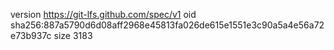 version https://git-lfs.github.com/spec/v1
oid sha256:887a5790d6d08aff2968e45813fa026de615e1551e3c90a5a4e56a72e73b937c
size 3183
